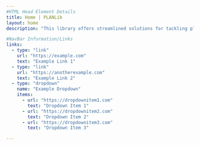 ```yaml
---
#HTML Head Element Details
title: Home | PLANLib
layout: home
description: "This library offers streamlined solutions for tackling planning and network flow challenges. Dive into efficient tools and resources tailored to solve complex scheduling, logistics, and resource management problems. Whether you’re exploring optimization or need robust decision-making support, PLANLib’s homepage is your starting point for powerful, user-friendly planning solutions."

#NavBar Information/Links
links:
  - type: "link"
    url: "https://example.com"
    text: "Example Link 1"
  - type: "link"
    url: "https://anotherexample.com"
    text: "Example Link 2"
  - type: "dropdown"
    name: "Example Dropdown"
    items:
      - url: "https://dropdownitem1.com"
        text: "Dropdown Item 1"
      - url: "https://dropdownitem2.com"
        text: "Dropdown Item 2"
      - url: "https://dropdownitem3.com"
        text: "Dropdown Item 3"

---
```

